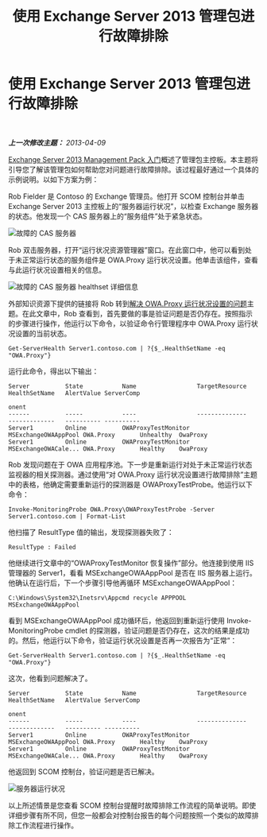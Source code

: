 ﻿---
title: 使用 Exchange Server 2013 管理包进行故障排除
TOCTitle: 使用 Exchange Server 2013 管理包进行故障排除
ms:assetid: c9672dad-1e67-4f07-bad9-539a67f2ac70
ms:mtpsurl: https://technet.microsoft.com/zh-cn/library/Dn195913(v=EXCHG.150)
ms:contentKeyID: 53275727
ms.author: dstrome
ms.date: 04/03/2015
mtps_version: v=EXCHG.150
ms.translationtype: HT
---

# 使用 Exchange Server 2013 管理包进行故障排除

 

_**上一次修改主题：** 2013-04-09_

[Exchange Server 2013 Management Pack 入门](getting-started-with-exchange-server-2013-management-pack.md)概述了管理包主控板。本主题将引导您了解该管理包如何帮助您对问题进行故障排除。该过程最好通过一个具体的示例说明。以如下方案为例：

Rob Fielder 是 Contoso 的 Exchange 管理员。他打开 SCOM 控制台并单击 Exchange Server 2013 主控板上的“服务器运行状况”，以检查 Exchange 服务器的状态。他发现一个 CAS 服务器上的“服务组件”处于紧急状态。

![故障的 CAS 服务器](images/Dn195913.32a265d9-68e0-4d8c-9f83-1d10cdda1f84(EXCHG.150).png "故障的 CAS 服务器")

Rob 双击服务器，打开“运行状况资源管理器”窗口。在此窗口中，他可以看到处于未正常运行状态的服务组件是 OWA.Proxy 运行状况设置。他单击该组件，查看与此运行状况设置相关的信息。

![故障的 CAS 服务器 healthset 详细信息](images/Dn195913.8e4d05a6-9128-40d8-b262-e60e9affc973(EXCHG.150).png "故障的 CAS 服务器 healthset 详细信息")

外部知识资源下提供的链接将 Rob 转到[解决 OWA.Proxy 运行状况设置的问题](https://technet.microsoft.com/zh-cn/library/jj737712\(v=exchg.150\))主题。在此文章中，Rob 查看到，首先要做的事是验证问题是否仍存在。按照指示的步骤进行操作，他运行以下命令，以验证命令行管理程序中 OWA.Proxy 运行状况设置的当前状态。

    Get-ServerHealth Server1.contoso.com | ?{$_.HealthSetName -eq "OWA.Proxy"}

运行此命令，得出以下输出：

    Server          State           Name                 TargetResource       HealthSetName   AlertValue ServerComp
                                                                                                         onent
    ------          -----           ----                 --------------       -------------   ---------- ----------
    Server1         Online          OWAProxyTestMonitor  MSExchangeOWAAppPool OWA.Proxy       Unhealthy  OwaProxy
    Server1         Online          OWAProxyTestMonitor  MSExchangeOWACale... OWA.Proxy       Healthy    OwaProxy

Rob 发现问题在于 OWA 应用程序池。下一步是重新运行对处于未正常运行状态监视器的相关探测器。通过使用“对 OWA.Proxy 运行状况设置进行故障排除”主题中的表格，他确定需要重新运行的探测器是 OWAProxyTestProbe。他运行以下命令：

    Invoke-MonitoringProbe OWA.Proxy\OWAProxyTestProbe -Server Server1.contoso.com | Format-List

他扫描了 ResultType 值的输出，发现探测器失败了：

    ResultType : Failed

他继续进行文章中的“OWAProxyTestMonitor 恢复操作”部分。他连接到使用 IIS 管理器的 Server1，看看 MSExchangeOWAAppPool 是否在 IIS 服务器上运行。他确认在运行后，下一个步骤引导他再循环 MSExchangeOWAAppPool：

    C:\Windows\System32\Inetsrv\Appcmd recycle APPPOOL MSExchangeOWAAppPool

看到 MSExchangeOWAAppPool 成功循环后，他返回到重新运行使用 Invoke-MonitoringProbe cmdlet 的探测器，验证问题是否仍存在，这次的结果是成功的。然后，他运行以下命令，验证运行状况设置是否再一次报告为“正常”：

    Get-ServerHealth Server1.contoso.com | ?{$_.HealthSetName -eq "OWA.Proxy"}

这次，他看到问题解决了。

    Server          State           Name                 TargetResource       HealthSetName   AlertValue ServerComp
                                                                                                         onent
    ------          -----           ----                 --------------       -------------   ---------- ----------
    Server1         Online          OWAProxyTestMonitor  MSExchangeOWAAppPool OWA.Proxy       Healthy    OwaProxy
    Server1         Online          OWAProxyTestMonitor  MSExchangeOWACale... OWA.Proxy       Healthy    OwaProxy

他返回到 SCOM 控制台，验证问题是否已解决。

![服务器运行状况](images/Dn195908.c863be83-fc4b-4daf-a18b-27b1aae15b1d(EXCHG.150).png "服务器运行状况")

以上所述情景是您查看 SCOM 控制台提醒时故障排除工作流程的简单说明。即使详细步骤有所不同，但您一般都会对控制台报告的每个问题按照一个类似的故障排除工作流程进行操作。

